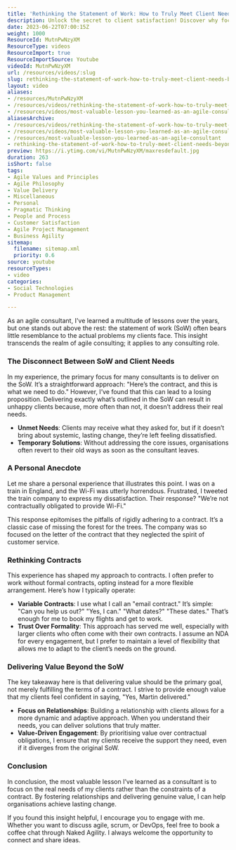 ```yaml
---
title: 'Rethinking the Statement of Work: How to Truly Meet Client Needs Beyond the Contract'
description: Unlock the secret to client satisfaction! Discover why focusing on real needs, not just the SoW, is key to delivering lasting value in consulting.
date: 2023-06-22T07:00:15Z
weight: 1000
ResourceId: MutnPwNzyXM
ResourceType: videos
ResourceImport: true
ResourceImportSource: Youtube
videoId: MutnPwNzyXM
url: /resources/videos/:slug
slug: rethinking-the-statement-of-work-how-to-truly-meet-client-needs-beyond-the-contract
layout: video
aliases:
- /resources/MutnPwNzyXM
- /resources/videos/rethinking-the-statement-of-work-how-to-truly-meet-client-needs-beyond-the-contract
- /resources/videos/most-valuable-lesson-you-learned-as-an-agile-consultant
aliasesArchive:
- /resources/videos/rethinking-the-statement-of-work-how-to-truly-meet-client-needs-beyond-the-contract
- /resources/videos/most-valuable-lesson-you-learned-as-an-agile-consultant
- /resources/most-valuable-lesson-you-learned-as-an-agile-consultant
- rethinking-the-statement-of-work-how-to-truly-meet-client-needs-beyond-the-contract
preview: https://i.ytimg.com/vi/MutnPwNzyXM/maxresdefault.jpg
duration: 263
isShort: false
tags:
- Agile Values and Principles
- Agile Philosophy
- Value Delivery
- Miscellaneous
- Personal
- Pragmatic Thinking
- People and Process
- Customer Satisfaction
- Agile Project Management
- Business Agility
sitemap:
  filename: sitemap.xml
  priority: 0.6
source: youtube
resourceTypes:
- video
categories:
- Social Technologies
- Product Management

---
```

As an agile consultant, I've learned a multitude of lessons over the years, but one stands out above the rest: the statement of work (SoW) often bears little resemblance to the actual problems my clients face. This insight transcends the realm of agile consulting; it applies to any consulting role. 

### The Disconnect Between SoW and Client Needs

In my experience, the primary focus for many consultants is to deliver on the SoW. It’s a straightforward approach: "Here’s the contract, and this is what we need to do." However, I’ve found that this can lead to a losing proposition. Delivering exactly what’s outlined in the SoW can result in unhappy clients because, more often than not, it doesn’t address their real needs. 

- **Unmet Needs**: Clients may receive what they asked for, but if it doesn’t bring about systemic, lasting change, they’re left feeling dissatisfied. 
- **Temporary Solutions**: Without addressing the core issues, organisations often revert to their old ways as soon as the consultant leaves.

### A Personal Anecdote

Let me share a personal experience that illustrates this point. I was on a train in England, and the Wi-Fi was utterly horrendous. Frustrated, I tweeted the train company to express my dissatisfaction. Their response? "We’re not contractually obligated to provide Wi-Fi." 

This response epitomises the pitfalls of rigidly adhering to a contract. It’s a classic case of missing the forest for the trees. The company was so focused on the letter of the contract that they neglected the spirit of customer service. 

### Rethinking Contracts

This experience has shaped my approach to contracts. I often prefer to work without formal contracts, opting instead for a more flexible arrangement. Here’s how I typically operate:

- **Variable Contracts**: I use what I call an "email contract." It’s simple: "Can you help us out?" "Yes, I can." "What dates?" "These dates." That’s enough for me to book my flights and get to work.
- **Trust Over Formality**: This approach has served me well, especially with larger clients who often come with their own contracts. I assume an NDA for every engagement, but I prefer to maintain a level of flexibility that allows me to adapt to the client’s needs on the ground.

### Delivering Value Beyond the SoW

The key takeaway here is that delivering value should be the primary goal, not merely fulfilling the terms of a contract. I strive to provide enough value that my clients feel confident in saying, "Yes, Martin delivered." 

- **Focus on Relationships**: Building a relationship with clients allows for a more dynamic and adaptive approach. When you understand their needs, you can deliver solutions that truly matter.
- **Value-Driven Engagement**: By prioritising value over contractual obligations, I ensure that my clients receive the support they need, even if it diverges from the original SoW.

### Conclusion

In conclusion, the most valuable lesson I’ve learned as a consultant is to focus on the real needs of my clients rather than the constraints of a contract. By fostering relationships and delivering genuine value, I can help organisations achieve lasting change. 

If you found this insight helpful, I encourage you to engage with me. Whether you want to discuss agile, scrum, or DevOps, feel free to book a coffee chat through Naked Agility. I always welcome the opportunity to connect and share ideas.
